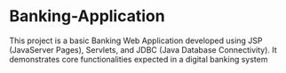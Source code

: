 # Banking-Application
This project is a basic Banking Web Application developed using JSP (JavaServer Pages), Servlets, and JDBC (Java Database Connectivity). It demonstrates core functionalities expected in a digital banking system
